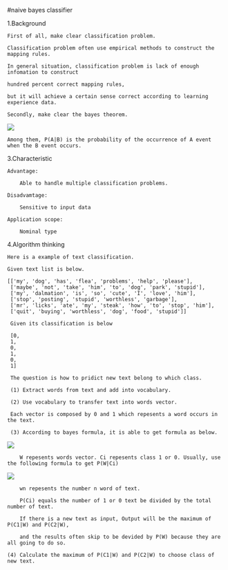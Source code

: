 #naive bayes classifier

1.Background

    First of all, make clear classification problem.
    
    Classification problem often use empirical methods to construct the mapping rules.
    
    In general situation, classification problem is lack of enough infomation to construct 
    
    hundred percent correct mapping rules,
    
    but it will achieve a certain sense correct according to learning experience data.
    
    Secondly, make clear the bayes theorem.
    
<img src="http://chart.googleapis.com/chart?cht=tx&chl=P(A%7CB)%3D%5Cfrac%7BP(B%7CA)P(A)%20%7D%7BP(B)%7D&chco=000000&chf=a,s,00000080" style="border:none;" />
    
    Among them, P(A|B) is the probability of the occurrence of A event when the B event occurs.
    
3.Characteristic

    Advantage:
    
        Able to handle multiple classification problems.
        
    Disadvamtage:
    
        Sensitive to input data
        
    Application scope:
    
        Nominal type
    
4.Algorithm thinking
    
    Here is a example of text classification.
    
    Given text list is below.
    
    [['my', 'dog', 'has', 'flea', 'problems', 'help', 'please'],
     ['maybe', 'not', 'take', 'him', 'to', 'dog', 'park', 'stupid'],
     ['my', 'dalmation', 'is', 'so', 'cute', 'I', 'love', 'him'],
     ['stop', 'posting', 'stupid', 'worthless', 'garbage'],
     ['mr', 'licks', 'ate', 'my', 'steak', 'how', 'to', 'stop', 'him'],
     ['quit', 'buying', 'worthless', 'dog', 'food', 'stupid']]
     
     Given its classification is below
     
     [0,
     1,
     0,
     1,
     0,
     1]
     
     The question is how to pridict new text belong to which class.
     
     (1) Extract words from text and add into vocabulary.
     
     (2) Use vocabulary to transfer text into words vector.
     
     Each vector is composed by 0 and 1 which repesents a word occurs in the text. 
     
     (3) According to bayes formula, it is able to get formula as below.
     
<img src="http://chart.googleapis.com/chart?cht=tx&chl=P(C_%7Bi%7D%7CW)%3D%5Cfrac%7BP(W%7CC_%7Bi%7D)P(C_%7Bi%7D)%20%7D%7BP(W)%7D&chco=000000&chf=a,s,00000080" style="border:none;" />

        W repesents words vector. Ci repesents class 1 or 0. Usually, use the following formula to get P(W|Ci)
        
<img src="http://chart.googleapis.com/chart?cht=tx&chl=P(W%7CC_%7Bi%7D)%3DP(w_%7B1%7D%7CC_%7Bi%7D))%2BP(w_%7B2%7D%7CC_%7Bi%7D))%2B...%2BP(w_%7Bn%7D%7CC_%7Bi%7D))&chco=000000&chf=a,s,00000080" style="border:none;" />
        
        wn repesents the number n word of text. 
        
        P(Ci) equals the number of 1 or 0 text be divided by the total number of text.
        
        If there is a new text as input, Output will be the maximum of P(C1|W) and P(C2|W), 
        
        and the results often skip to be devided by P(W) because they are all going to do so.
        
    (4) Calculate the maximum of P(C1|W) and P(C2|W) to choose class of new text.
    
